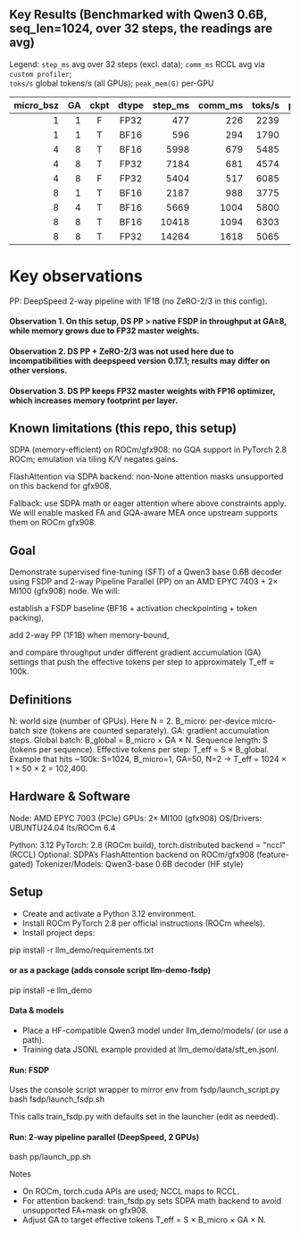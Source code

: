 ## Key Results (Benchmarked with Qwen3 0.6B, seq_len=1024, over 32 steps, the readings are avg)

Legend: 
`step_ms` avg over 32 steps (excl. data); 
`comm_ms` RCCL avg via `custom profiler`;  
`toks/s` global tokens/s (all GPUs); 
`peak_mem(G)` per-GPU 

| micro_bsz | GA | ckpt | dtype | step_ms | comm_ms | toks/s | peak_mem(G) |
|----------:|---:|:----:|:----:|-------:|--------:|------:|------------:|
| 1 | 1 | F | FP32 | 477 | 226 | 2239 | 9.1 |
| 1 | 1 | T | BF16 | 596 | 294 | 1790 | 8.41 |
| 4 | 8 | T | BF16 | 5998 | 679 | 5485 | 13.6 |
| 4 | 8 | T | FP32 | 7184 | 681 | 4574 | 17 |
| 4 | 8 | F | FP32 | 5404 | 517 | 6085 | 27.3 |
| 8 | 1 | T | BF16 | 2187 | 988 | 3775 | 17.8 |
| 8 | 4 | T | BF16 | 5669 | 1004 | 5800 | 20.16 |
| 8 | 8 | T | BF16 | 10418 | 1094 | 6303 | 20.16 |
| 8 | 8 | T | FP32 | 14264 | 1618 | 5065 | 28.35 |

# Key observations
PP: DeepSpeed 2-way pipeline with 1F1B (no ZeRO-2/3 in this config).
#### Observation 1. On this setup, DS PP > native FSDP in throughput at GA≥8, while memory grows due to FP32 master weights.
#### Observation 2. DS PP + ZeRO-2/3 was not used here due to incompatibilities with deepspeed version 0.17.1; results may differ on other versions.
#### Observation 3. DS PP keeps FP32 master weights with FP16 optimizer, which increases memory footprint per layer.


## Known limitations (this repo, this setup)

SDPA (memory-efficient) on ROCm/gfx908: no GQA support in PyTorch 2.8 ROCm; emulation via tiling K/V negates gains.

FlashAttention via SDPA backend: non-None attention masks unsupported on this backend for gfx908.

Fallback: use SDPA math or eager attention where above constraints apply.
We will enable masked FA and GQA-aware MEA once upstream supports them on ROCm gfx908.


## Goal

Demonstrate supervised fine-tuning (SFT) of a Qwen3 base 0.6B decoder using FSDP and 2-way Pipeline Parallel (PP) on an AMD EPYC 7403 + 2× MI100 (gfx908) node.
We will:

establish a FSDP baseline (BF16 + activation checkpointing + token packing),

add 2-way PP (1F1B) when memory-bound,

and compare throughput under different gradient accumulation (GA) settings that push the effective tokens per step to approximately T_eff ≈ 100k.




## Definitions

N: world size (number of GPUs). Here N = 2.
B_micro: per-device micro-batch size (tokens are counted separately).
GA: gradient accumulation steps.
Global batch: B_global = B_micro × GA × N.
Sequence length: S (tokens per sequence).
Effective tokens per step: T_eff = S × B_global.
Example that hits ~100k: S=1024, B_micro=1, GA=50, N=2 → T_eff = 1024 × 1 × 50 × 2 = 102,400.


## Hardware & Software
Node: AMD EPYC 7003 (PCIe)
GPUs: 2× MI100 (gfx908)
OS/Drivers: UBUNTU24.04 lts/ROCm 6.4

Python: 3.12
PyTorch: 2.8 (ROCm build), torch.distributed backend = "nccl" (RCCL)
Optional: SDPA’s FlashAttention backend on ROCm/gfx908 (feature-gated)
Tokenizer/Models: Qwen3-base 0.6B decoder (HF style)


## Setup

- Create and activate a Python 3.12 environment.
- Install ROCm PyTorch 2.8 per official instructions (ROCm wheels).
- Install project deps:

pip install -r llm_demo/requirements.txt
#### or as a package (adds console script llm-demo-fsdp)
pip install -e llm_demo


#### Data & models

- Place a HF-compatible Qwen3 model under llm_demo/models/ (or use a path).
- Training data JSONL example provided at llm_demo/data/sft_en.jsonl.


#### Run: FSDP 

Uses the console script wrapper to mirror env from fsdp/launch_script.py
bash fsdp/launch_fsdp.sh

This calls train_fsdp.py with defaults set in the launcher (edit as needed).


#### Run: 2-way pipeline parallel (DeepSpeed, 2 GPUs)

bash pp/launch_pp.sh


Notes

- On ROCm, torch.cuda APIs are used; NCCL maps to RCCL.
- For attention backend: train_fsdp.py sets SDPA math backend to avoid unsupported FA+mask on gfx908.
- Adjust GA to target effective tokens T_eff = S × B_micro × GA × N.

